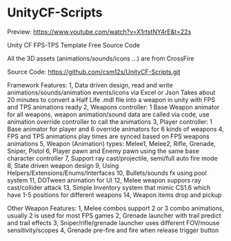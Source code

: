 # UnityCF-Scripts

Preview: https://www.youtube.com/watch?v=X1rtstNY4rE&t=22s

Unity CF FPS-TPS Template Free Source Code

All the 3D assets (animations/sounds/icons ...) are from CrossFire

Source Code: https://github.com/csm12s/UnityCF-Scripts.git

Framework Features:
1, Data driven design, read and write animations/sounds/animation events/icons via Excel or Json
  Takes about 20 minutes to convert a Half Life .mdl file into a weapon in unity with FPS and TPS animations ready
2, Weapons controller: 1 Base Weapon animator for all weapons, weapon animation/sound data are called via code, use animation override controller to call the animations
3, Player controller: 1 Base animator for player and 6 override animators for 6 kinds of weapons
4, FPS and TPS animations play times are synced based on FPS weapons animations
5, Weapon (Animation) types: Melee1, Melee2, Rifle, Grenade, Sniper, Pistol
6, Player pawn and Enemy pawn using the same base character controller
7, Support ray cast/projectile, semi/full auto fire mode
8, State driven weapon design
9, Using Helpers/Extensions/Enums/Interfaces
10, Bullets/sounds fx using pool system
11, DOTween animation for UI
12, Melee weapon suppors ray cast/collider attack
13, Simple Inventory system that mimic CS1.6 which have 1-5 positions for different weapons
14, Weapon items drop and pickup

Other Weapon Features:
1, Melee combos support 2 or 3 combo animations, usually 2 is used for most FPS games
2, Grenade launcher with trail predict and trail effects
3, Sniper/rifle/grenade launcher uses different FOV/mouse sensitivity/scopes
4, Grenade pre-fire and fire when release trigger button

